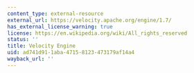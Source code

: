 ```yaml
---
content_type: external-resource
external_url: https://velocity.apache.org/engine/1.7/
has_external_license_warning: true
license: https://en.wikipedia.org/wiki/All_rights_reserved
status: ''
title: Velocity Engine
uid: ad741d91-1aba-4715-8123-473179af14a4
wayback_url: ''
---
```

